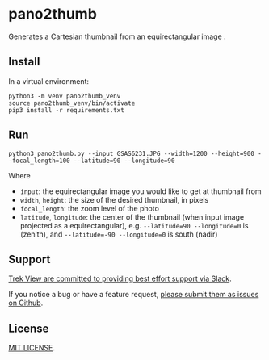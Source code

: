 # pano2thumb

Generates a Cartesian thumbnail from an equirectangular image
.
## Install

In a virtual environment:

```shell
python3 -m venv pano2thumb_venv
source pano2thumb_venv/bin/activate
pip3 install -r requirements.txt
```

## Run

```shell
python3 pano2thumb.py --input GSAS6231.JPG --width=1200 --height=900 --focal_length=100 --latitude=90 --longitude=90
```

Where 

* `input`: the equirectangular image you would like to get at thumbnail from
* `width`, `height`: the size of the desired thumbnail, in pixels
* `focal_length`: the zoom level of the photo
* `latitude`, `longitude`: the center of the thumbnail (when input image projected as a equirectangular), e.g. `--latitude=90 --longitude=0` is (zenith), and `--latitude=-90 --longitude=0` is south (nadir)

## Support

[Trek View are committed to providing best effort support via Slack](https://join.slack.com/t/trekview/shared_invite/zt-1gb4upchi-52pmWhPiwhFaAQqm0vWmJg).

If you notice a bug or have a feature request, [please submit them as issues on Github](https://github.com/trek-view/pano2thumb).

## License

[MIT LICENSE](/LICENSE).
